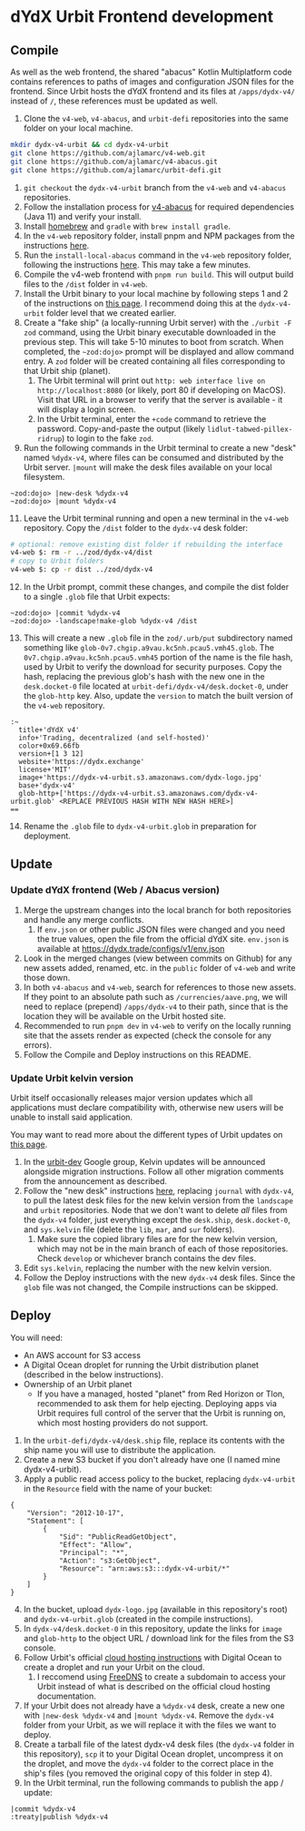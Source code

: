# dYdX Urbit Frontend development

## Compile

As well as the web frontend, the shared "abacus" Kotlin Multiplatform code contains references to paths of images and configuration JSON files for the frontend. Since Urbit hosts the dYdX frontend and its files at `/apps/dydx-v4/` instead of `/`, these references must be updated as well.

1. Clone the `v4-web`, `v4-abacus`, and `urbit-defi` repositories into the same folder on your local machine.

```bash
mkdir dydx-v4-urbit && cd dydx-v4-urbit
git clone https://github.com/ajlamarc/v4-web.git
git clone https://github.com/ajlamarc/v4-abacus.git
git clone https://github.com/ajlamarc/urbit-defi.git
```

1. `git checkout` the `dydx-v4-urbit` branch from the `v4-web` and `v4-abacus` repositories.
2. Follow the installation process for [v4-abacus](https://github.com/ajlamarc/v4-abacus/tree/dydx-v4-urbit) for required dependencies (Java 11) and verify your install.
3. Install [homebrew](https://brew.sh/) and `gradle` with `brew install gradle`.
4. In the `v4-web` repository folder, install pnpm and NPM packages from the instructions [here](https://github.com/ajlamarc/v4-web/tree/dydx-v4-urbit#part-1-setting-up-your-local-environment).
5. Run the `install-local-abacus` command in the `v4-web` repository folder, following the instructions [here](https://github.com/ajlamarc/v4-web/tree/dydx-v4-urbit#local-abacus-development). This may take a few minutes.
6. Compile the v4-web frontend with `pnpm run build`. This will output build files to the `/dist` folder in `v4-web`.
7. Install the Urbit binary to your local machine by following steps 1 and 2 of the instructions on [this page](https://docs.urbit.org/manual/getting-started/self-hosted/cli). I recommend doing this at the `dydx-v4-urbit` folder level that we created earlier.
8. Create a "fake ship" (a locally-running Urbit server) with the `./urbit -F zod` command, using the Urbit binary executable downloaded in the previous step. This will take 5-10 minutes to boot from scratch. When completed, the `~zod:dojo>` prompt will be displayed and allow command entry. A `zod` folder will be created containing all files corresponding to that Urbit ship (planet).
   1. The Urbit terminal will print out `http: web interface live on http://localhost:8080` (or likely, port 80 if developing on MacOS). Visit that URL in a browser to verify that the server is available - it will display a login screen.
   2. In the Urbit terminal, enter the `+code` command to retrieve the password. Copy-and-paste the output (likely `lidlut-tabwed-pillex-ridrup`) to login to the fake `zod`.
9. Run the following commands in the Urbit terminal to create a new "desk" named `%dydx-v4`, where files can be consumed and distributed by the Urbit server. `|mount` will make the desk files available on your local filesystem.

```
~zod:dojo> |new-desk %dydx-v4
~zod:dojo> |mount %dydx-v4
```

11. Leave the Urbit terminal running and open a new terminal in the `v4-web` repository. Copy the `/dist` folder to the `dydx-v4` desk folder:

```bash
# optional: remove existing dist folder if rebuilding the interface
v4-web $: rm -r ../zod/dydx-v4/dist
# copy to Urbit folders
v4-web $: cp -r dist ../zod/dydx-v4
```

12. In the Urbit prompt, commit these changes, and compile the dist folder to a single `.glob` file that Urbit expects:

```
~zod:dojo> |commit %dydx-v4
~zod:dojo> -landscape!make-glob %dydx-v4 /dist
```

13. This will create a new `.glob` file in the `zod/.urb/put` subdirectory named something like `glob-0v7.chgip.a9vau.kc5nh.pcau5.vmh45.glob`. The `0v7.chgip.a9vau.kc5nh.pcau5.vmh45` portion of the name is the file hash, used by Urbit to verify the download for security purposes. Copy the hash, replacing the previous glob's hash with the new one in the `desk.docket-0` file located at `urbit-defi/dydx-v4/desk.docket-0`, under the `glob-http` key. Also, update the `version` to match the built version of the `v4-web` repository.

```
:~
  title+'dYdX v4'
  info+'Trading, decentralized (and self-hosted)'
  color+0x69.66fb
  version+[1 3 12]
  website+'https://dydx.exchange'
  license+'MIT'
  image+'https://dydx-v4-urbit.s3.amazonaws.com/dydx-logo.jpg'
  base+'dydx-v4'
  glob-http+['https://dydx-v4-urbit.s3.amazonaws.com/dydx-v4-urbit.glob' <REPLACE PREVIOUS HASH WITH NEW HASH HERE>]
==
```

14. Rename the `.glob` file to `dydx-v4-urbit.glob` in preparation for deployment.

## Update

### Update dYdX frontend (Web / Abacus version)

1. Merge the upstream changes into the local branch for both repositories and handle any merge conflicts.
   1. If `env.json` or other public JSON files were changed and you need the true values, open the file from the official dYdX site. `env.json` is available at https://dydx.trade/configs/v1/env.json
2. Look in the merged changes (view between commits on Github) for any new assets added, renamed, etc. in the `public` folder of `v4-web` and write those down.
3. In both `v4-abacus` and `v4-web`, search for references to those new assets. If they point to an absolute path such as `/currencies/aave.png`, we will need to replace (prepend) `/apps/dydx-v4` to their path, since that is the location they will be available on the Urbit hosted site.
4. Recommended to run `pnpm dev` in `v4-web` to verify on the locally running site that the assets render as expected (check the console for any errors).
5. Follow the Compile and Deploy instructions on this README.

### Update Urbit kelvin version

Urbit itself occasionally releases major version updates which all applications must declare compatibility with, otherwise new users will be unable to install said application.

You may want to read more about the different types of Urbit updates on [this page](https://operators.urbit.org/manual/os/updates#kernel-updates).

1. In the [urbit-dev](https://groups.google.com/a/urbit.org/g/dev) Google group, Kelvin updates will be announced alongside migration instructions. Follow all other migration comments from the announcement as described.
2. Follow the "new desk" instructions [here](https://developers.urbit.org/guides/core/app-school-full-stack/8-desk), replacing `journal` with `dydx-v4`, to pull the latest desk files for the new kelvin version from the `landscape` and `urbit` repositories. Node that we don't want to delete _all_ files from the `dydx-v4` folder, just everything except the `desk.ship`, `desk.docket-0`, and `sys.kelvin` file (delete the `lib`, `mar`, and `sur` folders).
   1. Make sure the copied library files are for the new kelvin version, which may not be in the main branch of each of those repositories. Check `develop` or whichever branch contains the dev files.
3. Edit `sys.kelvin`, replacing the number with the new kelvin version.
4. Follow the Deploy instructions with the new `dydx-v4` desk files. Since the `glob` file was not changed, the Compile instructions can be skipped.

## Deploy

You will need:

- An AWS account for S3 access
- A Digital Ocean droplet for running the Urbit distribution planet (described in the below instructions).
- Ownership of an Urbit planet
  - If you have a managed, hosted "planet" from Red Horizon or Tlon, recommended to ask them for help ejecting. Deploying apps via Urbit requires full control of the server that the Urbit is running on, which most hosting providers do not support.

1. In the `urbit-defi/dydx-v4/desk.ship` file, replace its contents with the ship name you will use to distribute the application.
2. Create a new S3 bucket if you don't already have one (I named mine dydx-v4-urbit).
3. Apply a public read access policy to the bucket, replacing `dydx-v4-urbit` in the `Resource` field with the name of your bucket:

```
{
    "Version": "2012-10-17",
    "Statement": [
        {
            "Sid": "PublicReadGetObject",
            "Effect": "Allow",
            "Principal": "*",
            "Action": "s3:GetObject",
            "Resource": "arn:aws:s3:::dydx-v4-urbit/*"
        }
    ]
}
```

4. In the bucket, upload `dydx-logo.jpg` (available in this repository's root) and `dydx-v4-urbit.glob` (created in the compile instructions).
5. In `dydx-v4/desk.docket-0` in this repository, update the links for `image` and `glob-http` to the object URL / download link for the files from the S3 console.
6. Follow Urbit's official [cloud hosting instructions](https://operators.urbit.org/manual/running/hosting) with Digital Ocean to create a droplet and run your Urbit on the cloud.
   1. I reccomend using [FreeDNS](https://freedns.afraid.org/) to create a subdomain to access your Urbit instead of what is described on the official cloud hosting documentation.
7. If your Urbit does not already have a `%dydx-v4` desk, create a new one with `|new-desk %dydx-v4` and `|mount %dydx-v4`. Remove the `dydx-v4` folder from your Urbit, as we will replace it with the files we want to deploy.
8. Create a tarball file of the latest dydx-v4 desk files (the `dydx-v4` folder in this repository), `scp` it to your Digital Ocean droplet, uncompress it on the droplet, and move the `dydx-v4` folder to the correct place in the ship's files (you removed the original copy of this folder in step 4).
9. In the Urbit terminal, run the following commands to publish the app / update:

```
|commit %dydx-v4
:treaty|publish %dydx-v4
```
